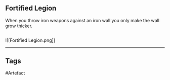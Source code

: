 ## Fortified Legion
When you throw iron weapons against an iron wall
you only make the wall grow thicker.
## 
![[Fortified Legion.png]]

---
## Tags
#Artefact
